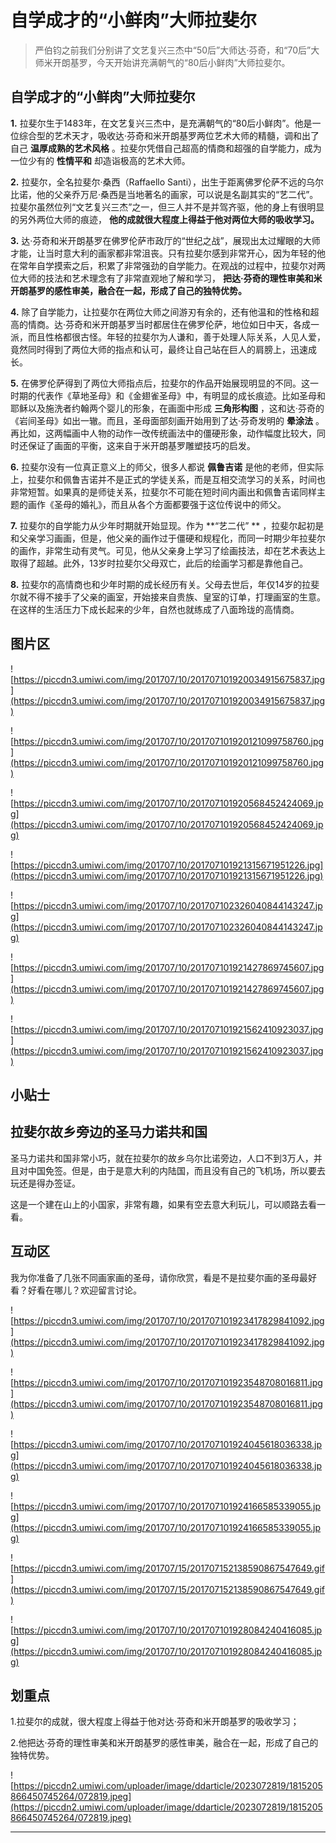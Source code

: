 # 自学成才的“小鲜肉”大师拉斐尔

> 严伯钧之前我们分别讲了文艺复兴三杰中“50后”大师达·芬奇，和“70后”大师米开朗基罗，今天开始讲充满朝气的“80后小鲜肉”大师拉斐尔。

## 自学成才的“小鲜肉”大师拉斐尔

 **1.** 拉斐尔生于1483年，在文艺复兴三杰中，是充满朝气的“80后小鲜肉”。他是一位综合型的艺术天才，吸收达·芬奇和米开朗基罗两位艺术大师的精髓，调和出了自己 **温厚成熟的艺术风格** 。拉斐尔凭借自己超高的情商和超强的自学能力，成为一位少有的 **性情平和** 却造诣极高的艺术大师。

 **2.** 拉斐尔，全名拉斐尔·桑西（Raffaello Santi），出生于距离佛罗伦萨不远的乌尔比诺，他的父亲乔万尼·桑西是当地著名的画家，可以说是名副其实的“艺二代”。拉斐尔虽然位列“文艺复兴三杰”之一，但三人并不是并驾齐驱，他的身上有很明显的另外两位大师的痕迹， **他的成就很大程度上得益于他对两位大师的吸收学习。**

 **3.** 达·芬奇和米开朗基罗在佛罗伦萨市政厅的“世纪之战”，展现出太过耀眼的大师才能，让当时意大利的画家都非常沮丧。只有拉斐尔感到非常开心，因为年轻的他在常年自学摸索之后，积累了非常强劲的自学能力。在观战的过程中，拉斐尔对两位大师的技法和艺术理念有了非常直观地了解和学习， **把达·芬奇的理性审美和米开朗基罗的感性审美，融合在一起，形成了自己的独特优势。**

 **4.** 除了自学能力，让拉斐尔在两位大师之间游刃有余的，还有他温和的性格和超高的情商。达·芬奇和米开朗基罗当时都居住在佛罗伦萨，地位如日中天，各成一派，而且性格都很古怪。年轻的拉斐尔为人谦和，善于处理人际关系，人见人爱，竟然同时得到了两位大师的指点和认可，最终让自己站在巨人的肩膀上，迅速成长。

 **5.** 在佛罗伦萨得到了两位大师指点后，拉斐尔的作品开始展现明显的不同。这一时期的代表作《草地圣母》和《金翅雀圣母》中，有明显的成长痕迹。比如圣母和耶稣以及施洗者约翰两个婴儿的形象，在画面中形成 **三角形构图** ，这和达·芬奇的《岩间圣母》如出一辙。而且，圣母面部刻画开始用到了达·芬奇发明的 **晕涂法** 。再比如，这两幅画中人物的动作一改传统画法中的僵硬形象，动作幅度比较大，同时还保证了画面的平衡，这来自于米开朗基罗雕塑技巧的启发。

 **6.** 拉斐尔没有一位真正意义上的师父，很多人都说 **佩鲁吉诺** 是他的老师，但实际上，拉斐尔和佩鲁吉诺并不是正式的学徒关系，而是互相交流学习的关系，时间也非常短暂。如果真的是师徒关系，拉斐尔不可能在短时间内画出和佩鲁吉诺同样主题的画作《圣母的婚礼》，而且从各个方面都要强于这位传说中的师父。

 **7.** 拉斐尔的自学能力从少年时期就开始显现。作为 **“艺二代” ** ，拉斐尔起初是和父亲学习画画，但是，他父亲的画作过于僵硬和规程化，而同一时期少年拉斐尔的画作，非常生动有灵气。可见，他从父亲身上学习了绘画技法，却在艺术表达上取得了超越。此外，13岁时拉斐尔父母双亡，此后的绘画学习都是靠他自己。

 **8.** 拉斐尔的高情商也和少年时期的成长经历有关。父母去世后，年仅14岁的拉斐尔就不得不接手了父亲的画室，开始接来自贵族、皇室的订单，打理画室的生意。在这样的生活压力下成长起来的少年，自然也就练成了八面玲珑的高情商。

## 图片区

![https://piccdn3.umiwi.com/img/201707/10/201707101920034915675837.jpg](https://piccdn3.umiwi.com/img/201707/10/201707101920034915675837.jpg)

![https://piccdn3.umiwi.com/img/201707/10/201707101920121099758760.jpg](https://piccdn3.umiwi.com/img/201707/10/201707101920121099758760.jpg)

![https://piccdn3.umiwi.com/img/201707/10/201707101920568452424069.jpg](https://piccdn3.umiwi.com/img/201707/10/201707101920568452424069.jpg)

![https://piccdn3.umiwi.com/img/201707/10/201707101921315671951226.jpg](https://piccdn3.umiwi.com/img/201707/10/201707101921315671951226.jpg)

![https://piccdn3.umiwi.com/img/201707/10/201707102326040844143247.jpg](https://piccdn3.umiwi.com/img/201707/10/201707102326040844143247.jpg)

![https://piccdn3.umiwi.com/img/201707/10/201707101921427869745607.jpg](https://piccdn3.umiwi.com/img/201707/10/201707101921427869745607.jpg)

![https://piccdn3.umiwi.com/img/201707/10/201707101921562410923037.jpg](https://piccdn3.umiwi.com/img/201707/10/201707101921562410923037.jpg)

## 小贴士

## 拉斐尔故乡旁边的圣马力诺共和国

圣马力诺共和国非常小巧，就在拉斐尔的故乡乌尔比诺旁边，人口不到3万人，并且对中国免签。但是，由于是意大利的内陆国，而且没有自己的飞机场，所以要去玩还是得办签证。

这是一个建在山上的小国家，非常有趣，如果有空去意大利玩儿，可以顺路去看一看。

## 互动区

我为你准备了几张不同画家画的圣母，请你欣赏，看是不是拉斐尔画的圣母最好看？好看在哪儿？欢迎留言讨论。

![https://piccdn3.umiwi.com/img/201707/10/201707101923417829841092.jpg](https://piccdn3.umiwi.com/img/201707/10/201707101923417829841092.jpg)

![https://piccdn3.umiwi.com/img/201707/10/201707101923548708016811.jpg](https://piccdn3.umiwi.com/img/201707/10/201707101923548708016811.jpg)

![https://piccdn3.umiwi.com/img/201707/10/201707101924045618036338.jpg](https://piccdn3.umiwi.com/img/201707/10/201707101924045618036338.jpg)

![https://piccdn3.umiwi.com/img/201707/10/201707101924166585339055.jpg](https://piccdn3.umiwi.com/img/201707/10/201707101924166585339055.jpg)

![https://piccdn3.umiwi.com/img/201707/15/201707152138590867547649.gif](https://piccdn3.umiwi.com/img/201707/15/201707152138590867547649.gif)

![https://piccdn3.umiwi.com/img/201707/10/201707101928084240416085.jpg](https://piccdn3.umiwi.com/img/201707/10/201707101928084240416085.jpg)

## 划重点

1.拉斐尔的成就，很大程度上得益于他对达·芬奇和米开朗基罗的吸收学习；

2.他把达·芬奇的理性审美和米开朗基罗的感性审美，融合在一起，形成了自己的独特优势。

![https://piccdn2.umiwi.com/uploader/image/ddarticle/2023072819/1815205866450745264/072819.jpeg](https://piccdn2.umiwi.com/uploader/image/ddarticle/2023072819/1815205866450745264/072819.jpeg)

---
